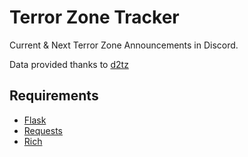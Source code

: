 # Terror Zone Tracker
Current &amp; Next Terror Zone Announcements in Discord.

Data provided thanks to [d2tz](https://d2tz.info/)

## Requirements
- [Flask](https://github.com/pallets/flask)
- [Requests](https://pypi.org/project/requests/)
- [Rich](https://github.com/Textualize/rich)
